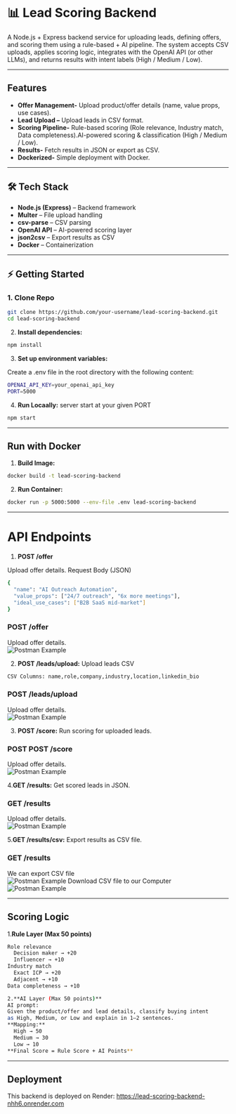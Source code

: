 # 📊 Lead Scoring Backend

A Node.js + Express backend service for uploading leads, defining offers, and scoring them using a rule-based + AI pipeline.
The system accepts CSV uploads, applies scoring logic, integrates with the OpenAI API (or other LLMs), and returns results with intent labels (High / Medium / Low).

---

##  Features
- **Offer Management-** Upload product/offer details (name, value props, use cases).
- **Lead Upload –** Upload leads in CSV format.
- **Scoring Pipeline-** Rule-based scoring (Role relevance, Industry match, Data completeness).AI-powered scoring & classification (High / Medium / Low).
- **Results-** Fetch results in JSON or export as CSV.
- **Dockerized-** Simple deployment with Docker.

---

## 🛠 Tech Stack
- **Node.js (Express)** – Backend framework  
- **Multer** – File upload handling  
- **csv-parse** – CSV parsing  
- **OpenAI API** – AI-powered scoring layer
- **json2csv** – Export results as CSV
- **Docker** – Containerization  

---

## ⚡ Getting Started

### 1. Clone Repo
```bash
git clone https://github.com/your-username/lead-scoring-backend.git
cd lead-scoring-backend
```
2. **Install dependencies:**

```bash
npm install
```
3. **Set up environment variables:**

Create a .env file in the root directory with the following content:
```bash
OPENAI_API_KEY=your_openai_api_key
PORT=5000
```


4. **Run Locaally:**
server start at your given PORT
```bash
npm start
```
---

## Run with Docker
1. **Build Image:**
```bash
docker build -t lead-scoring-backend 
```
2. **Run Container:**
```bash
docker run -p 5000:5000 --env-file .env lead-scoring-backend
```
---
# API Endpoints
1. **POST /offer**

Upload offer details.
Request Body (JSON)
```bash
{
  "name": "AI Outreach Automation",
  "value_props": ["24/7 outreach", "6x more meetings"],
  "ideal_use_cases": ["B2B SaaS mid-market"]
}
```
### POST /offer
Upload offer details.  
![Postman Example](https://res.cloudinary.com/vijayvaddi/image/upload/Screenshot_from_2025-09-19_10-39-37_lqycco.png)



2. **POST /leads/upload:**
Upload leads CSV
```bash
CSV Columns: name,role,company,industry,location,linkedin_bio
```
### POST /leads/upload
Upload offer details.  
![Postman Example](https://res.cloudinary.com/vijayvaddi/image/upload/Screenshot_from_2025-09-19_10-48-42_etluk0.png)



3. **POST /score:**
Run scoring for uploaded leads.

### POST POST /score
Upload offer details.  
![Postman Example](https://res.cloudinary.com/vijayvaddi/image/upload/Screenshot_from_2025-09-19_10-51-18_wtnaif.png)


4.**GET /results:**
Get scored leads in JSON.

### GET /results
Upload offer details.  
![Postman Example](https://res.cloudinary.com/vijayvaddi/image/upload/Screenshot_from_2025-09-19_10-53-09_pofalo.png)


5.**GET /results/csv:**
Export results as CSV file.
### GET /results
We can export CSV file  
![Postman Example](https://res.cloudinary.com/vijayvaddi/image/upload/Screenshot_from_2025-09-19_10-55-48_auagjm.png)
Download CSV file to our Computer
![Postman Example](https://res.cloudinary.com/vijayvaddi/image/upload/Screenshot_from_2025-09-19_10-58-20_eyyhlt.png)

---
## Scoring Logic
1.**Rule Layer (Max 50 points)**
```bash
Role relevance
  Decision maker → +20
  Influencer → +10
Industry match
  Exact ICP → +20
  Adjacent → +10
Data completeness → +10

2.**AI Layer (Max 50 points)**
AI prompt:
Given the product/offer and lead details, classify buying intent 
as High, Medium, or Low and explain in 1–2 sentences.
**Mapping:**
  High → 50
  Medium → 30
  Low → 10
**Final Score = Rule Score + AI Points**
```
---

## Deployment
This backend is deployed on Render:
https://lead-scoring-backend-nhh6.onrender.com

